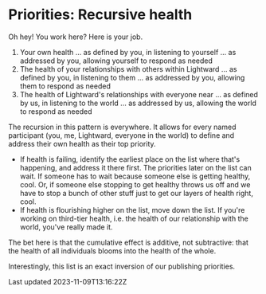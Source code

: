 # Priorities: Recursive health

Oh hey! You work here? Here is your job.

1. Your own health ... as defined by you, in listening to yourself ... as addressed by you, allowing yourself to respond as needed
2. The health of your relationships with others within Lightward ... as defined by you, in listening to them ... as addressed by you, allowing them to respond as needed
3. The health of Lightward's relationships with everyone near ... as defined by us, in listening to the world ... as addressed by us, allowing the world to respond as needed

The recursion in this pattern is everywhere. It allows for every named participant (you, me, Lightward, everyone in the world) to define and address their own health as their top priority.

- If health is failing, identify the earliest place on the list where that's happening, and address it there first. The priorities later on the list can wait. If someone has to wait because someone else is getting healthy, cool. Or, if someone else stopping to get healthy throws us off and we have to stop a bunch of other stuff just to get our layers of health right, cool.
- If health is flourishing higher on the list, move down the list. If you're working on third-tier health, i.e. the health of our relationship with the world, you've really made it.

The bet here is that the cumulative effect is additive, not subtractive: that the health of all individuals blooms into the health of the whole.

Interestingly, this list is an exact inversion of our publishing priorities.

Last updated 2023-11-09T13:16:22Z